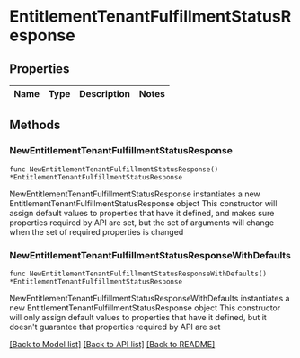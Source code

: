 # EntitlementTenantFulfillmentStatusResponse

## Properties

Name | Type | Description | Notes
------------ | ------------- | ------------- | -------------

## Methods

### NewEntitlementTenantFulfillmentStatusResponse

`func NewEntitlementTenantFulfillmentStatusResponse() *EntitlementTenantFulfillmentStatusResponse`

NewEntitlementTenantFulfillmentStatusResponse instantiates a new EntitlementTenantFulfillmentStatusResponse object
This constructor will assign default values to properties that have it defined,
and makes sure properties required by API are set, but the set of arguments
will change when the set of required properties is changed

### NewEntitlementTenantFulfillmentStatusResponseWithDefaults

`func NewEntitlementTenantFulfillmentStatusResponseWithDefaults() *EntitlementTenantFulfillmentStatusResponse`

NewEntitlementTenantFulfillmentStatusResponseWithDefaults instantiates a new EntitlementTenantFulfillmentStatusResponse object
This constructor will only assign default values to properties that have it defined,
but it doesn't guarantee that properties required by API are set


[[Back to Model list]](../README.md#documentation-for-models) [[Back to API list]](../README.md#documentation-for-api-endpoints) [[Back to README]](../README.md)


